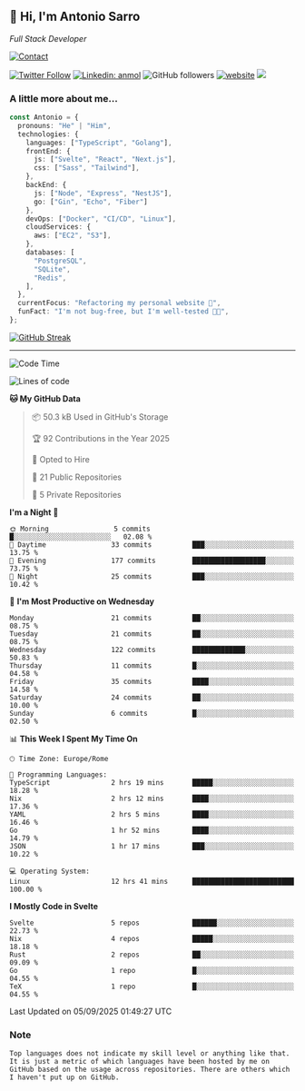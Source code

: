 <h2>
    👋 Hi, I'm Antonio Sarro 
</h2>
<p><em>
    Full Stack Developer
</em></p>

[![Contact](https://img.shields.io/badge/Contact-222222?style=for-the-badge&logo=protonmail&logoColor=#6D4AFF)](mailto:contact@antoniosarro.dev)

[![Twitter Follow](https://img.shields.io/twitter/follow/_antoniosarro_?label=Follow)](https://twitter.com/intent/follow?screen_name=_antoniosarro_)
[![Linkedin: anmol](https://img.shields.io/badge/-anmol-blue?style=flat-square&logo=Linkedin&logoColor=white&link=https://www.linkedin.com/in/antoniosarro99/)](https://www.linkedin.com/in/antoniosarro99/)
![GitHub followers](https://img.shields.io/github/followers/antoniosarro?label=Follow&style=social)
[![website](https://img.shields.io/badge/Website-46a2f1.svg?&style=flat-square&logo=Google-Chrome&logoColor=white&link=https://antoniosarro.dev/)](https://antoniosarro.dev/)
![](https://visitor-badge.glitch.me/badge?page_id=antoniosarro.antoniosarro)

### A little more about me...

```typescript
const Antonio = {
  pronouns: "He" | "Him",
  technologies: {
    languages: ["TypeScript", "Golang"],
    frontEnd: {
      js: ["Svelte", "React", "Next.js"],
      css: ["Sass", "Tailwind"],
    },
    backEnd: {
      js: ["Node", "Express", "NestJS"],
      go: ["Gin", "Echo", "Fiber"]
    },
    devOps: ["Docker", "CI/CD", "Linux"],
    cloudServices: {
      aws: ["EC2", "S3"],
    },
    databases: [
      "PostgreSQL",
      "SQLite",
      "Redis",
    ],
  },
  currentFocus: "Refactoring my personal website 👾",
  funFact: "I'm not bug-free, but I'm well-tested 😶‍🌫️",
};
```

[![GitHub Streak](https://streak-stats.demolab.com?user=antoniosarro&theme=github-dark-dimmed&hide_border=true)](https://git.io/streak-stats)

---

<!--START_SECTION:waka-->
![Code Time](http://img.shields.io/badge/Code%20Time-87%20hrs%2049%20mins-blue)

![Lines of code](https://img.shields.io/badge/From%20Hello%20World%20I%27ve%20Written-89.2%20thousand%20lines%20of%20code-blue)

**🐱 My GitHub Data** 

> 📦 50.3 kB Used in GitHub's Storage 
 > 
> 🏆 92 Contributions in the Year 2025
 > 
> 💼 Opted to Hire
 > 
> 📜 21 Public Repositories 
 > 
> 🔑 5 Private Repositories 
 > 
**I'm a Night 🦉** 

```text
🌞 Morning                5 commits           █░░░░░░░░░░░░░░░░░░░░░░░░   02.08 % 
🌆 Daytime                33 commits          ███░░░░░░░░░░░░░░░░░░░░░░   13.75 % 
🌃 Evening                177 commits         ██████████████████░░░░░░░   73.75 % 
🌙 Night                  25 commits          ███░░░░░░░░░░░░░░░░░░░░░░   10.42 % 
```
📅 **I'm Most Productive on Wednesday** 

```text
Monday                   21 commits          ██░░░░░░░░░░░░░░░░░░░░░░░   08.75 % 
Tuesday                  21 commits          ██░░░░░░░░░░░░░░░░░░░░░░░   08.75 % 
Wednesday                122 commits         █████████████░░░░░░░░░░░░   50.83 % 
Thursday                 11 commits          █░░░░░░░░░░░░░░░░░░░░░░░░   04.58 % 
Friday                   35 commits          ████░░░░░░░░░░░░░░░░░░░░░   14.58 % 
Saturday                 24 commits          ██░░░░░░░░░░░░░░░░░░░░░░░   10.00 % 
Sunday                   6 commits           █░░░░░░░░░░░░░░░░░░░░░░░░   02.50 % 
```


📊 **This Week I Spent My Time On** 

```text
🕑︎ Time Zone: Europe/Rome

💬 Programming Languages: 
TypeScript               2 hrs 19 mins       █████░░░░░░░░░░░░░░░░░░░░   18.28 % 
Nix                      2 hrs 12 mins       ████░░░░░░░░░░░░░░░░░░░░░   17.36 % 
YAML                     2 hrs 5 mins        ████░░░░░░░░░░░░░░░░░░░░░   16.46 % 
Go                       1 hr 52 mins        ████░░░░░░░░░░░░░░░░░░░░░   14.79 % 
JSON                     1 hr 17 mins        ███░░░░░░░░░░░░░░░░░░░░░░   10.22 % 

💻 Operating System: 
Linux                    12 hrs 41 mins      █████████████████████████   100.00 % 
```

**I Mostly Code in Svelte** 

```text
Svelte                   5 repos             ██████░░░░░░░░░░░░░░░░░░░   22.73 % 
Nix                      4 repos             █████░░░░░░░░░░░░░░░░░░░░   18.18 % 
Rust                     2 repos             ██░░░░░░░░░░░░░░░░░░░░░░░   09.09 % 
Go                       1 repo              █░░░░░░░░░░░░░░░░░░░░░░░░   04.55 % 
TeX                      1 repo              █░░░░░░░░░░░░░░░░░░░░░░░░   04.55 % 
```




 Last Updated on 05/09/2025 01:49:27 UTC
<!--END_SECTION:waka-->

### Note
```text
Top languages does not indicate my skill level or anything like that. It is just a metric of which languages have been hosted by me on GitHub based on the usage across repositories. There are others which I haven't put up on GitHub.
```
